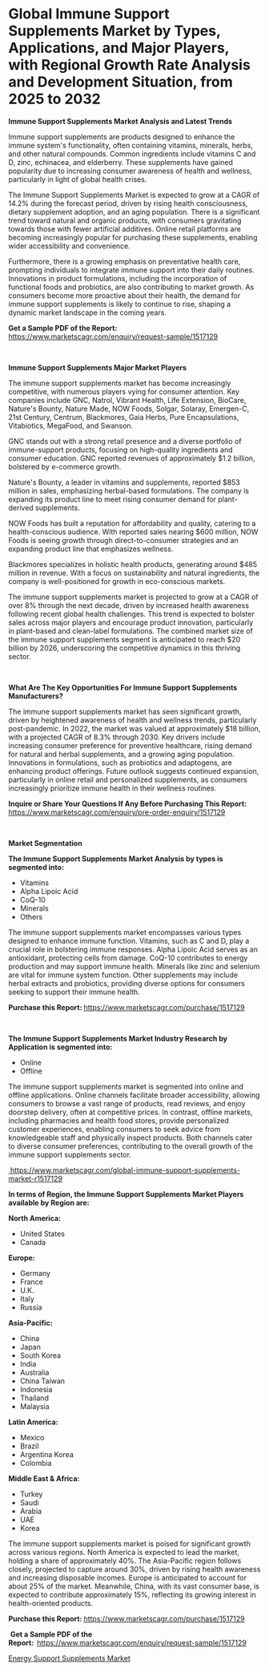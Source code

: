 <p><h1>Global Immune Support Supplements Market by Types, Applications, and Major Players, with Regional Growth Rate Analysis and Development Situation, from 2025 to 2032</h1></p><p><strong>Immune Support Supplements Market Analysis and Latest Trends</strong></p>
<p><p>Immune support supplements are products designed to enhance the immune system's functionality, often containing vitamins, minerals, herbs, and other natural compounds. Common ingredients include vitamins C and D, zinc, echinacea, and elderberry. These supplements have gained popularity due to increasing consumer awareness of health and wellness, particularly in light of global health crises.</p><p>The Immune Support Supplements Market is expected to grow at a CAGR of 14.2% during the forecast period, driven by rising health consciousness, dietary supplement adoption, and an aging population. There is a significant trend toward natural and organic products, with consumers gravitating towards those with fewer artificial additives. Online retail platforms are becoming increasingly popular for purchasing these supplements, enabling wider accessibility and convenience. </p><p>Furthermore, there is a growing emphasis on preventative health care, prompting individuals to integrate immune support into their daily routines. Innovations in product formulations, including the incorporation of functional foods and probiotics, are also contributing to market growth. As consumers become more proactive about their health, the demand for immune support supplements is likely to continue to rise, shaping a dynamic market landscape in the coming years.</p></p>
<p><strong>Get a Sample PDF of the Report:&nbsp;</strong> <a href="https://www.marketscagr.com/enquiry/request-sample/1517129?utm_campaign=1097&utm_medium=2&utm_source=Github&utm_content=ia&utm_term=08022025&utm_id=immune-support-supplements">https://www.marketscagr.com/enquiry/request-sample/1517129</a></p>
<p>&nbsp;</p>
<p><strong>Immune Support Supplements Major Market Players</strong></p>
<p><p>The immune support supplements market has become increasingly competitive, with numerous players vying for consumer attention. Key companies include GNC, Natrol, Vibrant Health, Life Extension, BioCare, Nature's Bounty, Nature Made, NOW Foods, Solgar, Solaray, Emergen-C, 21st Century, Centrum, Blackmores, Gaia Herbs, Pure Encapsulations, Vitabiotics, MegaFood, and Swanson.</p><p>GNC stands out with a strong retail presence and a diverse portfolio of immune-support products, focusing on high-quality ingredients and consumer education. GNC reported revenues of approximately $1.2 billion, bolstered by e-commerce growth.</p><p>Nature's Bounty, a leader in vitamins and supplements, reported $853 million in sales, emphasizing herbal-based formulations. The company is expanding its product line to meet rising consumer demand for plant-derived supplements.</p><p>NOW Foods has built a reputation for affordability and quality, catering to a health-conscious audience. With reported sales nearing $600 million, NOW Foods is seeing growth through direct-to-consumer strategies and an expanding product line that emphasizes wellness.</p><p>Blackmores specializes in holistic health products, generating around $485 million in revenue. With a focus on sustainability and natural ingredients, the company is well-positioned for growth in eco-conscious markets.</p><p>The immune support supplements market is projected to grow at a CAGR of over 8% through the next decade, driven by increased health awareness following recent global health challenges. This trend is expected to bolster sales across major players and encourage product innovation, particularly in plant-based and clean-label formulations. The combined market size of the immune support supplements segment is anticipated to reach $20 billion by 2026, underscoring the competitive dynamics in this thriving sector.</p></p>
<p>&nbsp;</p>
<p><strong>What Are The Key Opportunities For Immune Support Supplements Manufacturers?</strong></p>
<p><p>The immune support supplements market has seen significant growth, driven by heightened awareness of health and wellness trends, particularly post-pandemic. In 2022, the market was valued at approximately $18 billion, with a projected CAGR of 8.3% through 2030. Key drivers include increasing consumer preference for preventive healthcare, rising demand for natural and herbal supplements, and a growing aging population. Innovations in formulations, such as probiotics and adaptogens, are enhancing product offerings. Future outlook suggests continued expansion, particularly in online retail and personalized supplements, as consumers increasingly prioritize immune health in their wellness routines.</p></p>
<p><strong>Inquire or Share Your Questions If Any Before Purchasing This Report:</strong> <a href="https://www.marketscagr.com/enquiry/pre-order-enquiry/1517129?utm_campaign=1097&utm_medium=2&utm_source=Github&utm_content=ia&utm_term=08022025&utm_id=immune-support-supplements">https://www.marketscagr.com/enquiry/pre-order-enquiry/1517129</a></p>
<p>&nbsp;</p>
<p><strong>Market Segmentation</strong></p>
<p><strong>The Immune Support Supplements Market Analysis by types is segmented into:</strong></p>
<p><ul><li>Vitamins</li><li>Alpha Lipoic Acid</li><li>CoQ-10</li><li>Minerals</li><li>Others</li></ul></p>
<p><p>The immune support supplements market encompasses various types designed to enhance immune function. Vitamins, such as C and D, play a crucial role in bolstering immune responses. Alpha Lipoic Acid serves as an antioxidant, protecting cells from damage. CoQ-10 contributes to energy production and may support immune health. Minerals like zinc and selenium are vital for immune system function. Other supplements may include herbal extracts and probiotics, providing diverse options for consumers seeking to support their immune health.</p></p>
<p><strong>Purchase this Report:&nbsp;</strong><a href="https://www.marketscagr.com/purchase/1517129?utm_campaign=1097&utm_medium=2&utm_source=Github&utm_content=ia&utm_term=08022025&utm_id=immune-support-supplements">https://www.marketscagr.com/purchase/1517129</a></p>
<p>&nbsp;</p>
<p><strong>The Immune Support Supplements Market Industry Research by Application is segmented into:</strong></p>
<p><ul><li>Online</li><li>Offline</li></ul></p>
<p><p>The immune support supplements market is segmented into online and offline applications. Online channels facilitate broader accessibility, allowing consumers to browse a vast range of products, read reviews, and enjoy doorstep delivery, often at competitive prices. In contrast, offline markets, including pharmacies and health food stores, provide personalized customer experiences, enabling consumers to seek advice from knowledgeable staff and physically inspect products. Both channels cater to diverse consumer preferences, contributing to the overall growth of the immune support supplements sector.</p></p>
<p><a href="https://www.marketscagr.com/global-immune-support-supplements-market-r1517129?utm_campaign=1097&utm_medium=2&utm_source=Github&utm_content=ia&utm_term=08022025&utm_id=immune-support-supplements">&nbsp;https://www.marketscagr.com/global-immune-support-supplements-market-r1517129</a></p>
<p><strong>In terms of Region, the Immune Support Supplements Market Players available by Region are:</strong></p>
<p>
    <p> <strong> North America: </strong>
        <ul>
            <li>United States</li>
            <li>Canada</li>
        </ul>
        </p> 
    <p> <strong> Europe: </strong>
        <ul>
            <li>Germany</li>
            <li>France</li>
            <li>U.K.</li>
            <li>Italy</li>
            <li>Russia</li>
        </ul>
        </p> 
    <p> <strong> Asia-Pacific: </strong>
        <ul>
            <li>China</li>
            <li>Japan</li>
            <li>South Korea</li>
            <li>India</li>
            <li>Australia</li>
            <li>China Taiwan</li>
            <li>Indonesia</li>
            <li>Thailand</li>
            <li>Malaysia</li>
        </ul>
        </p> 
    <p> <strong> Latin America: </strong>
        <ul>
            <li>Mexico</li>
            <li>Brazil</li>
            <li>Argentina Korea</li>
            <li>Colombia</li>
        </ul>
        </p> 
    <p> <strong> Middle East & Africa: </strong>
        <ul>
            <li>Turkey</li>
            <li>Saudi</li>
            <li>Arabia</li>
            <li>UAE</li>
            <li>Korea</li>
        </ul>
    </p>
    </p>
<p><p>The immune support supplements market is poised for significant growth across various regions. North America is expected to lead the market, holding a share of approximately 40%. The Asia-Pacific region follows closely, projected to capture around 30%, driven by rising health awareness and increasing disposable incomes. Europe is anticipated to account for about 25% of the market. Meanwhile, China, with its vast consumer base, is expected to contribute approximately 15%, reflecting its growing interest in health-oriented products.</p></p>
<p><strong>Purchase this Report: </strong><a href="https://www.marketscagr.com/purchase/1517129?utm_campaign=1097&utm_medium=2&utm_source=Github&utm_content=ia&utm_term=08022025&utm_id=immune-support-supplements">https://www.marketscagr.com/purchase/1517129</a></p>
<p>&nbsp;<strong>Get a Sample PDF of the Report:&nbsp;&nbsp;</strong><a href="https://www.marketscagr.com/enquiry/request-sample/1517129?utm_campaign=1097&utm_medium=2&utm_source=Github&utm_content=ia&utm_term=08022025&utm_id=immune-support-supplements">https://www.marketscagr.com/enquiry/request-sample/1517129</a></p>
<p><strong></strong></p>
<p><p><a href="https://github.com/yoshih12/Market-Research-Report-List-4/blob/main/energy-support-supplements-market.md?utm_campaign=1097&utm_medium=2&utm_source=Github&utm_content=ia&utm_term=08022025&utm_id=immune-support-supplements">Energy Support Supplements Market</a></p></p>